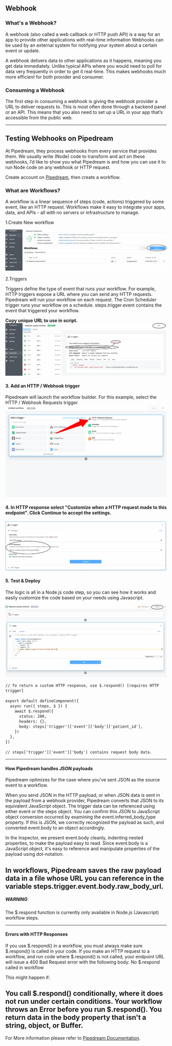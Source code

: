 ## Webhook

### What's a Webhook?
A webhook (also called a web callback or HTTP push API) is a way for an app to provide other applications with real-time information
Webhooks can be used by an external system for notifying your system about a certain event or update.

A webhook delivers data to other applications as it happens, meaning you get data immediately.
Unlike typical APIs where you would need to poll for data very frequently in order to get it real-time. 
This makes webhooks much more efficient for both provider and consumer.

### Consuming a Webhook
The first step in consuming a webhook is giving the webhook provider a URL to deliver requests to. 
This is most often done through a backend panel or an API. 
This means that you also need to set up a URL in your app that’s accessible from the public web.

---
## Testing Webhooks on Pipedream
At Pipedream, they process webhooks from every service that provides them. 
We usually write (Node) code to transform and act on these webhooks,
I’d like to show you what Pipedream is and how you can use it to run Node code on
any webhook or HTTP request.

Create account on 
[Pipedream](https://pipedream.com/), then create a workflow.

### What are Workflows?
A workflow is a linear sequence of steps (code, actions) triggered by some event, like an HTTP request.
Workflows make it easy to integrate your apps, data, and APIs - all with no servers or infrastructure to manage.

1.Create New workflow

![pipedream](../docs/static/webhook/create_workflow.png)

2.Triggers

Triggers define the type of event that runs your workflow.
For example, HTTP triggers expose a URL where you can send any HTTP requests.
Pipedream will run your workflow on each request. 
The Cron Scheduler trigger runs your workflow on a schedule.
steps.trigger.event contains the event that triggered your workflow.

**Copy unique URL to use in script.**
![pipedream](../docs/static/webhook/Trigger.png)

#### 3. Add an HTTP / Webhook trigger
Pipedream will launch the workflow builder. 
For this example, select the HTTP / Webhook Requests trigger.
![pipedream](../docs/static/webhook/add_trigger1.png)

#### 4. In HTTP response select "Customize when a HTTP request made to this endpoint". Click Continue to accept the settings.

![pipedream](../docs/static/webhook/trigger_config.png)

#### 5. Test & Deploy
The logic is all in a Node.js code step, 
so you can see how it works and easily customize the code based on your needs using Javascript.

![pipedream](../docs/static/webhook/deploy.png)

```
// To return a custom HTTP response, use $.respond() [requires HTTP trigger]

export default defineComponent({
  async run({ steps, $ }) {
    await $.respond({
      status: 200,
      headers: {},
      body: steps['trigger']['event']['body']['patient_id'],
    })
  },
})

// steps['trigger']['event']['body'] contains request body data.
```
---
#### How Pipedream handles JSON payloads

Pipedream optimizes for the case where you've sent JSON as the source event to a workflow.

When you send JSON in the HTTP payload, or when JSON data is sent in the payload from a webhook provider, 
Pipedream converts that JSON to its equivalent JavaScript object. 
The trigger data can be referenced using either event or the steps object.
You can confirm this JSON to JavaScript object conversion occurred by examining the event.inferred_body_type property.
If this is JSON, we correctly recognized the payload as such, and converted event.body to an object accordingly.

In the Inspector, we present event.body cleanly, indenting nested properties, to make the payload easy to read.
Since event.body is a JavaScript object, it's easy to reference and manipulate properties of the payload using dot-notation.

In workflows, Pipedream saves the raw payload data in a file whose URL 
you can reference in the variable steps.trigger.event.body.raw_body_url.
---
##### WARNING

The $.respond function is currently only available in Node.js (Javascript) workflow steps.

---

#### Errors with HTTP Responses
If you use $.respond() in a workflow, you must always make sure $.respond() is called in your code. If you make an HTTP request to a workflow, and run code where $.respond() is not called, your endpoint URL will issue a 400 Bad Request error with the following body:
No $.respond called in workflow

This might happen if:

You call $.respond() conditionally, where it does not run under certain conditions.
Your workflow throws an Error before you run $.respond().
You return data in the body property that isn't a string, object, or Buffer.
---

For More information please refer to [Pipedream Documentation](https://pipedream.com/docs/).

